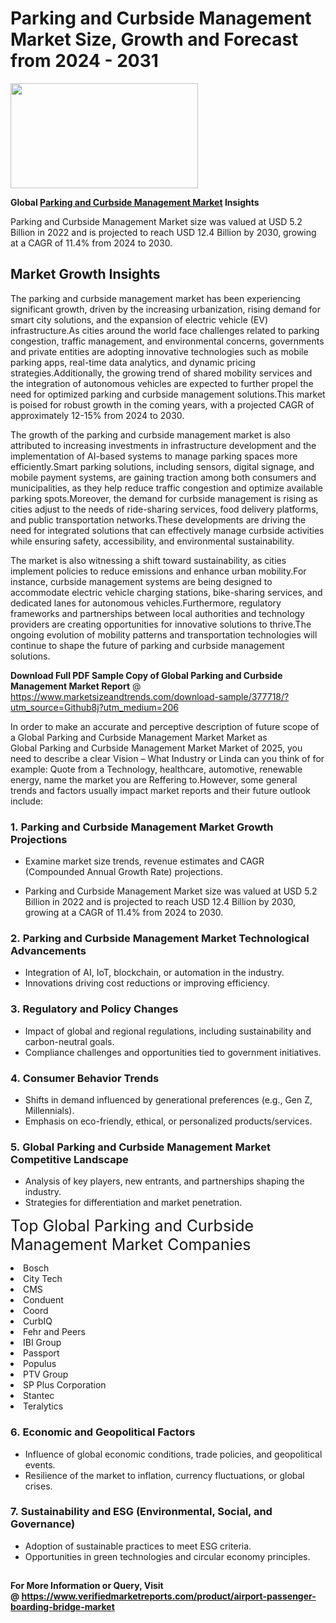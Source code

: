 <H1>Parking and Curbside Management Market Size, Growth and Forecast from 2024 - 2031</H1><img class="aligncenter size-medium wp-image-584254" src="https://thirdeyenews.in/wp-content/uploads/2024/09/Global-Market-Research-300x168.jpeg" alt="" width="300" height="168" /><p><strong>Global&nbsp;<a href="https://www.marketsizeandtrends.com/download-sample/377718/?utm_source=Github8j?utm_medium=206">Parking and Curbside Management Market</a> Insights</strong></p><p>Parking and Curbside Management Market size was valued at USD 5.2 Billion in 2022 and is projected to reach USD 12.4 Billion by 2030, growing at a CAGR of 11.4% from 2024 to 2030.</p><p><h2>Market Growth Insights</h2> <p>The parking and curbside management market has been experiencing significant growth, driven by the increasing urbanization, rising demand for smart city solutions, and the expansion of electric vehicle (EV) infrastructure.As cities around the world face challenges related to parking congestion, traffic management, and environmental concerns, governments and private entities are adopting innovative technologies such as mobile parking apps, real-time data analytics, and dynamic pricing strategies.Additionally, the growing trend of shared mobility services and the integration of autonomous vehicles are expected to further propel the need for optimized parking and curbside management solutions.This market is poised for robust growth in the coming years, with a projected CAGR of approximately 12-15% from 2024 to 2030.</p> <p>The growth of the parking and curbside management market is also attributed to increasing investments in infrastructure development and the implementation of AI-based systems to manage parking spaces more efficiently.Smart parking solutions, including sensors, digital signage, and mobile payment systems, are gaining traction among both consumers and municipalities, as they help reduce traffic congestion and optimize available parking spots.Moreover, the demand for curbside management is rising as cities adjust to the needs of ride-sharing services, food delivery platforms, and public transportation networks.These developments are driving the need for integrated solutions that can effectively manage curbside activities while ensuring safety, accessibility, and environmental sustainability.</p> <p>The market is also witnessing a shift toward sustainability, as cities implement policies to reduce emissions and enhance urban mobility.For instance, curbside management systems are being designed to accommodate electric vehicle charging stations, bike-sharing services, and dedicated lanes for autonomous vehicles.Furthermore, regulatory frameworks and partnerships between local authorities and technology providers are creating opportunities for innovative solutions to thrive.The ongoing evolution of mobility patterns and transportation technologies will continue to shape the future of parking and curbside management solutions.</p> <p><span class=""><strong>Download Full PDF Sample Copy of Global Parking and Curbside Management Market Report</strong> @ <a href="https://www.marketsizeandtrends.com/download-sample/377718/?utm_source=Github8j?utm_medium=206" target="_blank">https://www.marketsizeandtrends.com/download-sample/377718/?utm_source=Github8j?utm_medium=206</a></span></p><p>In order to make an accurate and perceptive description of future scope of a Global&nbsp;Parking and Curbside Management Market Market as Global&nbsp;Parking and Curbside Management Market Market of 2025, you need to describe a clear Vision &ndash; What Industry or Linda can you think of for example: Quote from a Technology, healthcare, automotive, renewable energy, name the market you are Reffering to.However, some general trends and factors usually impact market reports and their future outlook include:</p><h3>1.&nbsp;<strong>Parking and Curbside Management Market Growth Projections</strong></h3><ul><li>Examine market size trends, revenue estimates and CAGR (Compounded Annual Growth Rate) projections.</li><li><p>Parking and Curbside Management Market size was valued at USD 5.2 Billion in 2022 and is projected to reach USD 12.4 Billion by 2030, growing at a CAGR of 11.4% from 2024 to 2030.</p></li></ul><h3>2.&nbsp;<strong>Parking and Curbside Management Market Technological Advancements</strong></h3><ul><li>Integration of AI, IoT, blockchain, or automation in the industry.</li><li>Innovations driving cost reductions or improving efficiency.</li></ul><h3>3.&nbsp;<strong>Regulatory and Policy Changes</strong></h3><ul><li>Impact of global and regional regulations, including sustainability and carbon-neutral goals.</li><li>Compliance challenges and opportunities tied to government initiatives.</li></ul><h3>4.&nbsp;<strong>Consumer Behavior Trends</strong></h3><ul><li>Shifts in demand influenced by generational preferences (e.g., Gen Z, Millennials).</li><li>Emphasis on eco-friendly, ethical, or personalized products/services.</li></ul><h3>5.&nbsp;<strong>Global Parking and Curbside Management Market Competitive Landscape</strong></h3><ul><li>Analysis of key players, new entrants, and partnerships shaping the industry.</li><li>Strategies for differentiation and market penetration.</li></ul><p data-pm-slice="1 1 []"><span style="color: inherit; font-family: inherit; font-size: 25px;">Top Global Parking and Curbside Management Market Companies</span></p><div class="" data-test-id=""><p><li>Bosch</li><li> City Tech</li><li> CMS</li><li> Conduent</li><li> Coord</li><li> CurbIQ</li><li> Fehr and Peers</li><li> IBI Group</li><li> Passport</li><li> Populus</li><li> PTV Group</li><li> SP Plus Corporation</li><li> Stantec</li><li> Teralytics</li></p></div><h3>6.&nbsp;<strong>Economic and Geopolitical Factors</strong></h3><ul><li>Influence of global economic conditions, trade policies, and geopolitical events.</li><li>Resilience of the market to inflation, currency fluctuations, or global crises.</li></ul><h3>7.&nbsp;<strong>Sustainability and ESG (Environmental, Social, and Governance)</strong></h3><ul><li>Adoption of sustainable practices to meet ESG criteria.</li><li>Opportunities in green technologies and circular economy principles.</li></ul><h2><strong style="font-size: 14px;">For More Information or Query, Visit @&nbsp;</strong><a style="background-color: #ffffff; font-size: 14px;" href="https://www.marketsizeandtrends.com/report/parking-and-curbside-management-market/" target="_blank">https://www.verifiedmarketreports.com/product/airport-passenger-boarding-bridge-market</a></h2>